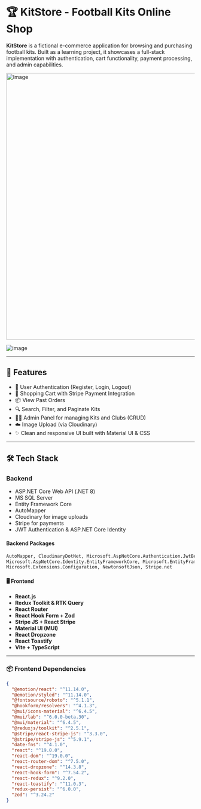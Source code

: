 # 🏆 KitStore - Football Kits Online Shop

**KitStore** is a fictional e-commerce application for browsing and purchasing football kits. Built as a learning project, it showcases a full-stack implementation with authentication, cart functionality, payment processing, and admin capabilities.  

<img width="713" alt="Image" src="https://github.com/user-attachments/assets/44500e7b-f925-465a-9c7d-b18c51c41536" />  

![image](https://github.com/user-attachments/assets/b9162414-66dc-4901-9e70-0b517a017195)

---

## 🚀 Features

- 🔐 User Authentication (Register, Login, Logout)
- 🛒 Shopping Cart with Stripe Payment Integration
- 📦 View Past Orders
- 🔍 Search, Filter, and Paginate Kits
- 🧑‍💼 Admin Panel for managing Kits and Clubs (CRUD)
- ☁️ Image Upload (via Cloudinary)
- ✨ Clean and responsive UI built with Material UI & CSS

---

## 🛠️ Tech Stack

### Backend
- ASP.NET Core Web API (.NET 8)
- MS SQL Server
- Entity Framework Core
- AutoMapper
- Cloudinary for image uploads
- Stripe for payments
- JWT Authentication & ASP.NET Core Identity

#### Backend Packages
```xml
AutoMapper, CloudinaryDotNet, Microsoft.AspNetCore.Authentication.JwtBearer, 
Microsoft.AspNetCore.Identity.EntityFrameworkCore, Microsoft.EntityFrameworkCore (and tools),
Microsoft.Extensions.Configuration, NewtonsoftJson, Stripe.net
``` 

#### 🖥️ Frontend

- **React.js**
- **Redux Toolkit & RTK Query**
- **React Router**
- **React Hook Form + Zod**
- **Stripe JS + React Stripe**
- **Material UI (MUI)**
- **React Dropzone**
- **React Toastify**
- **Vite + TypeScript**

---

### 📦 Frontend Dependencies

```json
{
  "@emotion/react": "^11.14.0",
  "@emotion/styled": "^11.14.0",
  "@fontsource/roboto": "^5.1.1",
  "@hookform/resolvers": "^4.1.3",
  "@mui/icons-material": "^6.4.5",
  "@mui/lab": "^6.0.0-beta.30",
  "@mui/material": "^6.4.5",
  "@reduxjs/toolkit": "^2.5.1",
  "@stripe/react-stripe-js": "^3.3.0",
  "@stripe/stripe-js": "^5.9.1",
  "date-fns": "^4.1.0",
  "react": "^19.0.0",
  "react-dom": "^19.0.0",
  "react-router-dom": "^7.5.0",
  "react-dropzone": "^14.3.8",
  "react-hook-form": "^7.54.2",
  "react-redux": "^9.2.0",
  "react-toastify": "^11.0.3",
  "redux-persist": "^6.0.0",
  "zod": "^3.24.2"
}
